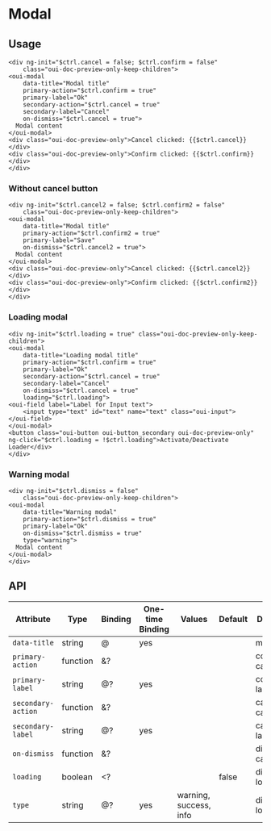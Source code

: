# Modal

<component-status cx-design="complete" ux="complete"></component-status>

## Usage

```html:preview
<div ng-init="$ctrl.cancel = false; $ctrl.confirm = false"
    class="oui-doc-preview-only-keep-children">
<oui-modal
    data-title="Modal title"
    primary-action="$ctrl.confirm = true"
    primary-label="Ok"
    secondary-action="$ctrl.cancel = true"
    secondary-label="Cancel"
    on-dismiss="$ctrl.cancel = true">
  Modal content
</oui-modal>
<div class="oui-doc-preview-only">Cancel clicked: {{$ctrl.cancel}}</div>
<div class="oui-doc-preview-only">Confirm clicked: {{$ctrl.confirm}}</div>
</div>
```

### Without cancel button

```html:preview
<div ng-init="$ctrl.cancel2 = false; $ctrl.confirm2 = false"
    class="oui-doc-preview-only-keep-children">
<oui-modal
    data-title="Modal title"
    primary-action="$ctrl.confirm2 = true"
    primary-label="Save"
    on-dismiss="$ctrl.cancel2 = true">
  Modal content
</oui-modal>
<div class="oui-doc-preview-only">Cancel clicked: {{$ctrl.cancel2}}</div>
<div class="oui-doc-preview-only">Confirm clicked: {{$ctrl.confirm2}}</div>
</div>
```

### Loading modal

```html:preview
<div ng-init="$ctrl.loading = true" class="oui-doc-preview-only-keep-children">
<oui-modal
    data-title="Loading modal title"
    primary-action="$ctrl.confirm = true"
    primary-label="Ok"
    secondary-action="$ctrl.cancel = true"
    secondary-label="Cancel"
    on-dismiss="$ctrl.cancel = true"
    loading="$ctrl.loading">
<oui-field label="Label for Input text">
    <input type="text" id="text" name="text" class="oui-input">
</oui-field>
</oui-modal>
<button class="oui-button oui-button_secondary oui-doc-preview-only" ng-click="$ctrl.loading = !$ctrl.loading">Activate/Deactivate Loader</div>
</div>
```

### Warning modal

```html:preview
<div ng-init="$ctrl.dismiss = false"
    class="oui-doc-preview-only-keep-children">
<oui-modal
    data-title="Warning modal"
    primary-action="$ctrl.dismiss = true"
    primary-label="Ok"
    on-dismiss="$ctrl.dismiss = true"
    type="warning">
  Modal content
</oui-modal>
</div>
```

## API

| Attribute           | Type     | Binding | One-time Binding | Values                 | Default           | Description                               |
| ----                | ----     | ----    | ----             | ----                   | ----              | ----                                      |
| `data-title`        | string   | @       | yes              |                        |                   | modal title                               |
| `primary-action`    | function | &?      |                  |                        |                   | confirmation callback                     |
| `primary-label`     | string   | @?      | yes              |                        |                   | confirmation label                        |
| `secondary-action`  | function | &?      |                  |                        |                   | cancellation callback                     |
| `secondary-label`   | string   | @?      | yes              |                        |                   | cancellation label                        |
| `on-dismiss`        | function | &?      |                  |                        |                   | dismiss callback                          |
| `loading`           | boolean  | <?      |                  |                        | false             | display loader flag                       |
| `type`              | string   | @?      | yes              | warning, success, info |                   | display loader flag                       |
